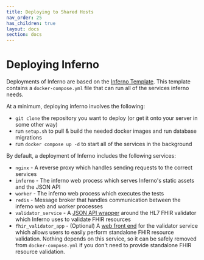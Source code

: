 ```yaml
---
title: Deploying to Shared Hosts
nav_order: 25
has_children: true
layout: docs
section: docs
---
```

# Deploying Inferno
Deployments of Inferno are based on the [Inferno
Template](https://github.com/inferno-framework/inferno-template). This template
contains a `docker-compose.yml` file that can run all of the services inferno
needs.

At a minimum, deploying inferno involves the following:
- `git clone` the repository you want to deploy (or get it onto your server in
  some other way)
- run `setup.sh` to pull & build the needed docker images and run database
  migrations
- run `docker compose up -d` to start all of the services in the background

By default, a deployment of Inferno includes the following services:

- `nginx` - A reverse proxy which handles sending requests to the correct
  services
- `inferno` - The inferno web process which serves Inferno's static assets and
  the JSON API
- `worker` - The inferno web process which executes the tests
- `redis` - Message broker that handles communication between the inferno web and worker
  processes
- `validator_service` - A [JSON API wrapper](https://github.com/inferno-framework/fhir-validator-wrapper) 
  around the HL7 FHIR validator which Inferno uses to validate FHIR resources
- `fhir_validator_app` - (Optional) A [web front end](https://github.com/inferno-framework/fhir-validator-app) for the validator
  service which allows users to easily perform standalone FHIR resource validation. Nothing depends
  on this service, so it can be safely removed from `docker-compose.yml` if you
  don't need to provide standalone FHIR resource validation.
